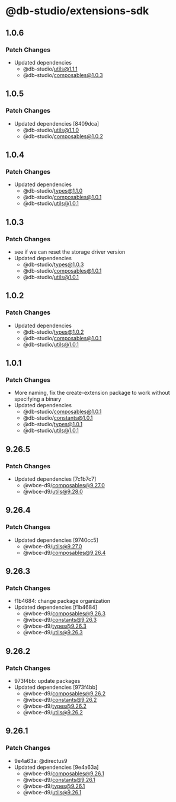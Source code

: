 # @db-studio/extensions-sdk

## 1.0.6

### Patch Changes

- Updated dependencies
  - @db-studio/utils@1.1.1
  - @db-studio/composables@1.0.3

## 1.0.5

### Patch Changes

- Updated dependencies [8409dca]
  - @db-studio/utils@1.1.0
  - @db-studio/composables@1.0.2

## 1.0.4

### Patch Changes

- Updated dependencies
  - @db-studio/types@1.1.0
  - @db-studio/composables@1.0.1
  - @db-studio/utils@1.0.1

## 1.0.3

### Patch Changes

- see if we can reset the storage driver version
- Updated dependencies
  - @db-studio/types@1.0.3
  - @db-studio/composables@1.0.1
  - @db-studio/utils@1.0.1

## 1.0.2

### Patch Changes

- Updated dependencies
  - @db-studio/types@1.0.2
  - @db-studio/composables@1.0.1
  - @db-studio/utils@1.0.1

## 1.0.1

### Patch Changes

- More naming, fix the create-extension package to work without specifying a binary
- Updated dependencies
  - @db-studio/composables@1.0.1
  - @db-studio/constants@1.0.1
  - @db-studio/types@1.0.1
  - @db-studio/utils@1.0.1

## 9.26.5

### Patch Changes

- Updated dependencies [7c1b7c7]
  - @wbce-d9/composables@9.27.0
  - @wbce-d9/utils@9.28.0

## 9.26.4

### Patch Changes

- Updated dependencies [9740cc5]
  - @wbce-d9/utils@9.27.0
  - @wbce-d9/composables@9.26.4

## 9.26.3

### Patch Changes

- f1b4684: change package organization
- Updated dependencies [f1b4684]
  - @wbce-d9/composables@9.26.3
  - @wbce-d9/constants@9.26.3
  - @wbce-d9/types@9.26.3
  - @wbce-d9/utils@9.26.3

## 9.26.2

### Patch Changes

- 973f4bb: update packages
- Updated dependencies [973f4bb]
  - @wbce-d9/composables@9.26.2
  - @wbce-d9/constants@9.26.2
  - @wbce-d9/types@9.26.2
  - @wbce-d9/utils@9.26.2

## 9.26.1

### Patch Changes

- 9e4a63a: @directus9
- Updated dependencies [9e4a63a]
  - @wbce-d9/composables@9.26.1
  - @wbce-d9/constants@9.26.1
  - @wbce-d9/types@9.26.1
  - @wbce-d9/utils@9.26.1
